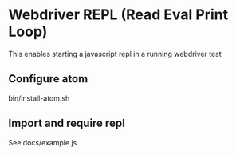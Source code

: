 # Webdriver REPL (Read Eval Print Loop)

This enables starting a javascript repl in a running webdriver test

## Configure atom
bin/install-atom.sh

## Import and require repl

See docs/example.js

